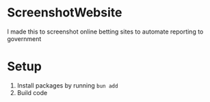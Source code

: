 # ScreenshotWebsite
I made this to screenshot online betting sites to automate reporting to government

# Setup
<ol type="1">
    <li>Install packages by running <code>bun add</code></li>
    <li>Build code</i>
</ol>